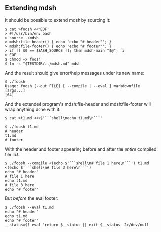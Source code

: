 ## Extending mdsh

It should be possible to extend mdsh by sourcing it:

    $ cat >foosh <<'EOF'
    > #!/usr/bin/env bash
    > source ./mdsh
    > mdsh:file-header() { echo 'echo "# header"'; }
    > mdsh:file-footer() { echo 'echo "# footer"'; }
    > if [[ $0 == $BASH_SOURCE ]]; then mdsh-main "$@"; fi
    > EOF
    $ chmod +x foosh
    $ ln -s "$TESTDIR/../mdsh.md" mdsh

And the result should give error/help messages under its new name:

    $ ./foosh
    Usage: foosh [--out FILE] [ --compile | --eval ] markdownfile [args...]
    [64]

And the extended program's mdsh:file-header and mdsh:file-footer will wrap anything done with it:

    $ cat >t1.md <<<$'```shell\necho t1.md\n```'

    $ ./foosh t1.md
    # header
    t1.md
    # footer

With the header and footer appearing before and after the *entire* compiled file list:

    $ ./foosh --compile <(echo $'```shell\n# file 1 here\n```') t1.md <(echo $'```shell\n# file 3 here\n```')
    echo "# header"
    # file 1 here
    echo t1.md
    # file 3 here
    echo "# footer"

But *before* the eval footer:

    $ ./foosh --eval t1.md
    echo "# header"
    echo t1.md
    echo "# footer"
    __status=$? eval 'return $__status || exit $__status' 2>/dev/null

